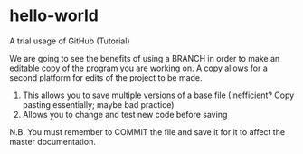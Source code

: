 # hello-world
A trial usage of GitHub (Tutorial)

We are going to see the benefits of using a BRANCH in order to make an editable copy of the program you are working on. A copy allows for a second platform for edits of the project to be made.

1) This allows you to save multiple versions of a base file (Inefficient? Copy pasting essentially; maybe bad practice)
2) Allows you to change and test new code before saving

N.B. You must remember to COMMIT the file and save it for it to affect the master documentation.
